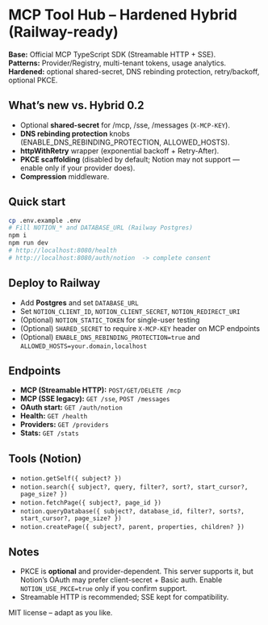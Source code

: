 # MCP Tool Hub – Hardened Hybrid (Railway-ready)

**Base:** Official MCP TypeScript SDK (Streamable HTTP + SSE).  
**Patterns:** Provider/Registry, multi-tenant tokens, usage analytics.  
**Hardened:** optional shared-secret, DNS rebinding protection, retry/backoff, optional PKCE.

## What’s new vs. Hybrid 0.2
- Optional **shared-secret** for /mcp, /sse, /messages (`X-MCP-KEY`).
- **DNS rebinding protection** knobs (ENABLE_DNS_REBINDING_PROTECTION, ALLOWED_HOSTS).
- **httpWithRetry** wrapper (exponential backoff + Retry-After).
- **PKCE scaffolding** (disabled by default; Notion may not support — enable only if your provider does).
- **Compression** middleware.

## Quick start
```bash
cp .env.example .env
# Fill NOTION_* and DATABASE_URL (Railway Postgres)
npm i
npm run dev
# http://localhost:8080/health
# http://localhost:8080/auth/notion  -> complete consent
```

## Deploy to Railway
- Add **Postgres** and set `DATABASE_URL`
- Set `NOTION_CLIENT_ID`, `NOTION_CLIENT_SECRET`, `NOTION_REDIRECT_URI`
- (Optional) `NOTION_STATIC_TOKEN` for single-user testing
- (Optional) `SHARED_SECRET` to require `X-MCP-KEY` header on MCP endpoints
- (Optional) `ENABLE_DNS_REBINDING_PROTECTION=true` and `ALLOWED_HOSTS=your.domain,localhost`

## Endpoints
- **MCP (Streamable HTTP):** `POST/GET/DELETE /mcp`
- **MCP (SSE legacy):** `GET /sse`, `POST /messages`
- **OAuth start:** `GET /auth/notion`
- **Health:** `GET /health`
- **Providers:** `GET /providers`
- **Stats:** `GET /stats`

## Tools (Notion)
- `notion.getSelf({ subject? })`
- `notion.search({ subject?, query, filter?, sort?, start_cursor?, page_size? })`
- `notion.fetchPage({ subject?, page_id })`
- `notion.queryDatabase({ subject?, database_id, filter?, sorts?, start_cursor?, page_size? })`
- `notion.createPage({ subject?, parent, properties, children? })`

## Notes
- PKCE is **optional** and provider-dependent. This server supports it, but Notion’s OAuth may prefer client-secret + Basic auth. Enable `NOTION_USE_PKCE=true` only if you confirm support.
- Streamable HTTP is recommended; SSE kept for compatibility.

MIT license – adapt as you like.
